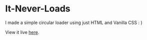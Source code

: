 # It-Never-Loads
I made a simple circular loader using just HTML and Vanilla CSS : )

View it live [here](https://kushalgoel786.github.io/It-Never-Loads/).
